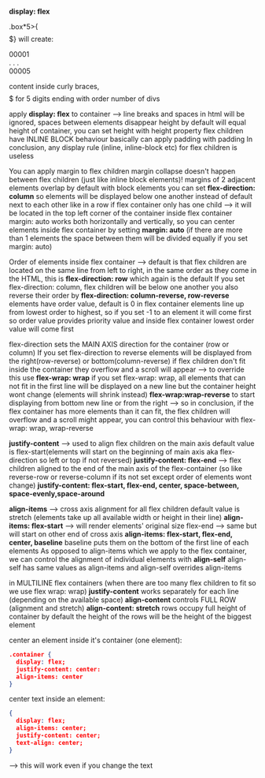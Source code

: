 **display: flex**

.box*5>{$$$$$} will create:
<div class="box">00001</div>
.
.
.
<div class="box">00005</div>

content inside curly braces, $$$$$ for 5 digits ending with order number of divs

apply **display: flex** to container -->
line breaks and spaces in html will be ignored, spaces between elements disappear
height by default will equal height of container, you can set height with height property
flex children have INLINE BLOCK behaviour basically
can apply padding with padding
In conclusion, any display rule (inline, inline-block etc) for flex children is useless

You can apply margin to flex children
margin collapse doesn't happen between flex children (just like inline block elements)!
margins of 2 adjacent elements overlap by default with block elements
you can set **flex-direction: column** so elements will be displayed below one another instead of default next to each other like in a row
if flex container only has one child --> it will be located in the top left corner of the container
inside flex container margin: auto works both horizontally and vertically, so you can center elements inside flex container by setting **margin: auto**
(if there are more than 1 elements the space between them will be divided equally if you set margin: auto)

Order of elements inside flex container --> 
default is that flex children are located on the same line from left to right, in the same order as they come in the HTML, this is **flex-direction: row** which again is the default
If you set flex-direction: column, flex children will be below one another
you also reverse their order by **flex-direction: column-reverse, row-reverse**
elements have order value, default is 0
in flex container elements line up from lowest order to highest, so if you set -1 to an element it will come first
so order value provides priority value and inside flex container lowest order value will come first

flex-direction sets the MAIN AXIS direction for the container (row or column)
If you set flex-direction to reverse elements will be displayed from the right(row-reverse) or bottom(column-reverse)
if flex children don't fit inside the container they overflow and a scroll will appear --> to override this use **flex-wrap: wrap**
if you set flex-wrap: wrap, all elements that can not fit in the first line will be displayed on a new line but the container height wont change (elements will shrink instead)
**flex-wrap:wrap-reverse** to start displaying from bottom new line or from the right
--> so in conclusion, if the flex container has more elements than it can fit, the flex children will overflow and a scroll might appear, you can control this behaviour with flex-wrap: wrap, wrap-reverse

**justify-content** --> used to align flex children on the main axis
default value is flex-start(elements will start on the beginning of main axis aka flex-direction so left or top if not reversed)
**justify-content: flex-end**  --> flex children aligned to the end of the main axis of the flex-container (so like reverse-row or reverse-column if its not set except order of elements wont change)
**justify-content: flex-start, flex-end, center, space-between, space-evenly,space-around**

**align-items** --> cross axis alignment for all flex children
default value is stretch (elements take up all available width or height in their line)
**align-items: flex-start** --> will render elements' original size
flex-end --> same but will start on other end of cross axis
**align-items: flex-start, flex-end, center, baseline**
baseline puts them on the bottom of the first line of each elements
As opposed to align-items which we apply to the flex container, we can control the alignment of individual elements with **align-self**
align-self has same values as align-items and align-self overrides align-items

in MULTILINE flex containers (when there are too many flex children to fit so we use flex wrap: wrap) **justify-content** works separately for each line (depending on the available space)
**align-content** controls FULL ROW (alignment and stretch)
**align-content: stretch** rows occupy full height of container
by default the height of the rows will be the height of the biggest element

center an element inside it's container (one element):

```json
.container {
  display: flex;
  justify-content: center:
  align-items: center
}
```

center text inside an element:

```json
{
  display: flex;
  align-items: center;
  justify-content: center;
  text-align: center;
}
```
--> this will work even if you change the text

